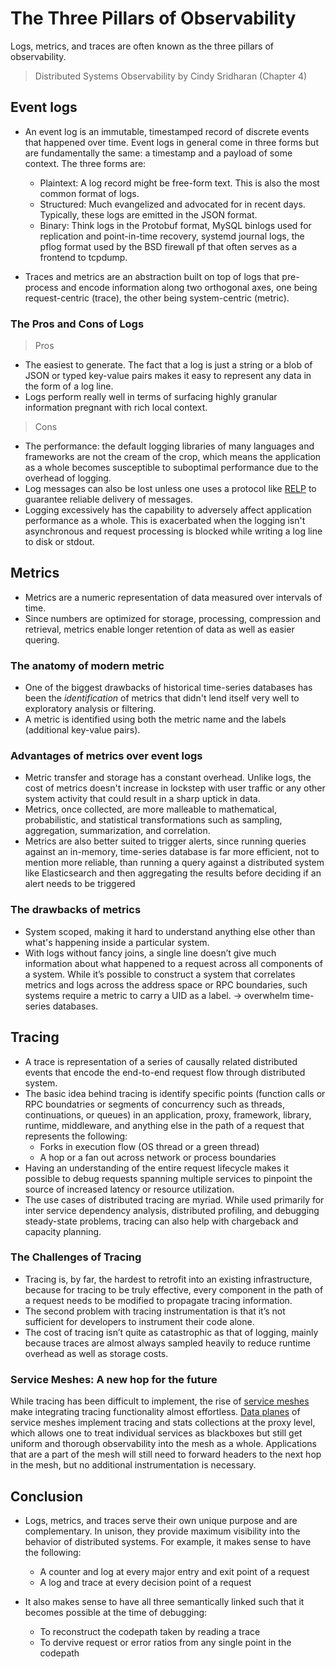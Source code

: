 # The Three Pillars of Observability

Logs, metrics, and traces are often known as the three pillars of observability.

> Distributed Systems Observability by Cindy Sridharan (Chapter 4)

## Event logs

* An event log is an immutable, timestamped record of discrete events that happened over time. Event logs in general come in three forms but are fundamentally the same: a timestamp and a payload of some context. The three forms are:
  * Plaintext: A log record might be free-form text. This is also the most common format of logs.
  * Structured: Much evangelized and advocated for in recent days. Typically, these logs are emitted in the JSON format.
  * Binary: Think logs in the Protobuf format, MySQL binlogs used for replication and point-in-time recovery, systemd journal logs, the pflog format used by the BSD firewall pf that often serves as a frontend to tcpdump.

* Traces and metrics are an abstraction built on top of logs that pre-process and encode information along two orthogonal axes, one being request-centric (trace), the other being system-centric (metric).

### The Pros and Cons of Logs

> Pros

* The easiest to generate. The fact that a log is just a string or a blob of JSON or typed key-value pairs makes it easy to represent any data in the form of a log line.
* Logs perform really well in terms of surfacing highly granular information pregnant with rich local context.

> Cons

* The performance: the default logging libraries of many languages and frameworks are not the cream of the crop, which means the application as a whole becomes susceptible to suboptimal performance due to the overhead of logging.
* Log messages can also be lost unless one uses a protocol like [RELP](https://en.wikipedia.org/wiki/Reliable_Event_Logging_Protocol) to guarantee reliable delivery of messages.
* Logging excessively has the capability to adversely affect application performance as a whole. This is exacerbated when the logging isn't asynchronous and request processing is blocked while writing a log line to disk or stdout.

## Metrics

* Metrics are a numeric representation of data measured over intervals of time.
* Since numbers are optimized for storage, processing, compression and retrieval, metrics enable longer retention of data as well as easier quering.

### The anatomy of modern metric

* One of the biggest drawbacks of historical time-series databases has been the *identification* of metrics that didn't lend itself very well to exploratory analysis or filtering.
* A metric is identified using both the metric name and the labels (additional key-value pairs).

### Advantages of metrics over event logs

* Metric transfer and storage has a constant overhead. Unlike logs, the cost of metrics doesn't increase in lockstep with user traffic or any other system activity that could result in a sharp uptick in data.
* Metrics, once collected, are more malleable to mathematical, probabilistic, and statistical transformations such as sampling, aggregation, summarization, and correlation.
* Metrics are also better suited to trigger alerts, since running queries against an in-memory, time-series database is far more efficient, not to mention more reliable, than running a query against a distributed system like Elasticsearch and then aggregating the results before deciding if an alert needs to be triggered

### The drawbacks of metrics

* System scoped, making it hard to understand anything else other than what's happening inside a particular system.
* With logs without fancy joins, a single line doesn’t give much information about what happened to a request across all components of a system. While it’s possible to construct a system that correlates metrics and logs across the address space or RPC boundaries, such systems require a metric to carry a UID as a label. -> overwhelm time-series databases.

## Tracing

* A trace is representation of a series of causally related distributed events that encode the end-to-end request flow through distributed system.
* The basic idea behind tracing is identify specific points (function calls or RPC boundatries or segments of concurrency such as threads, continuations, or queues) in an application, proxy, framework, library, runtime, middleware, and anything else in the path of a request that represents the following:
  * Forks in execution flow (OS thread or a green thread)
  * A hop or a fan out across network or process boundaries
* Having an understanding of the entire request lifecycle makes it possible to debug requests spanning multiple services to pinpoint the source of increased latency or resource utilization.
* The use cases of distributed tracing are myriad. While used primarily for inter service dependency analysis, distributed profiling, and debugging steady-state problems, tracing can also help with chargeback and capacity planning.

### The Challenges of Tracing

* Tracing is, by far, the hardest to retrofit into an existing infrastructure, because for tracing to be truly effective, every component in the path of a request needs to be modified to propagate tracing information.
* The second problem with tracing instrumentation is that it’s not sufficient for developers to instrument their code alone.
* The cost of tracing isn’t quite as catastrophic as that of logging, mainly because traces are almost always sampled heavily to reduce runtime overhead as well as storage costs.

### Service Meshes: A new hop for the future

While tracing has been difficult to implement, the rise of [service meshes](https://blog.buoyant.io/2017/04/25/whats-a-service-mesh-and-why-do-i-need-one/) make integrating tracing functionality almost effortless. [Data planes](https://blog.envoyproxy.io/service-mesh-data-plane-vs-control-plane-2774e720f7fc) of service meshes implement tracing and stats collections at the proxy level, which allows one to treat individual services as blackboxes but still get uniform and thorough observability into the mesh as a whole. Applications that are a part of the mesh will still need to forward headers to the next hop in the mesh, but no additional instrumentation is necessary.

## Conclusion

* Logs, metrics, and traces serve their own unique purpose and are complementary. In unison, they provide maximum visibility into the behavior of distributed systems. For example, it makes sense to have the following:
  * A counter and log at every major entry and exit point of a request
  * A log and trace at every decision point of a request

* It also makes sense to have all three semantically linked such that it becomes possible at the time of debugging:
  * To reconstruct the codepath taken by reading a trace
  * To dervive request or error ratios from any single point in the codepath

